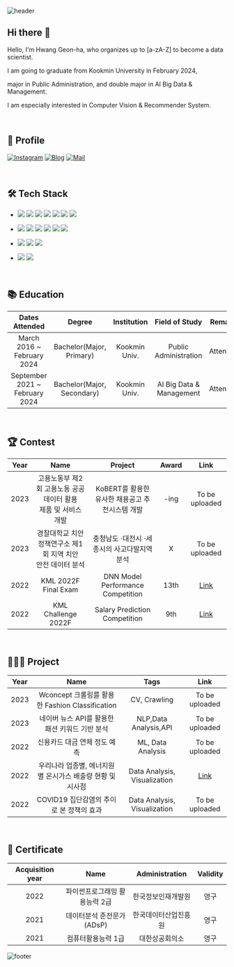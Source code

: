 ![header](https://capsule-render.vercel.app/api?type=waving&color=gradient&customColorList=2&height=250&section=header&text=WELCOME&fontSize=90&desc=%20This%20is%20GeonHa's%20Github!&animation=fadeIn&descSize=20&FontSize=40&descAlign=70&descAlignY=60&fontAlignY=40)



## Hi there 👋

Hello, I'm Hwang Geon-ha, who organizes up to [a-zA-Z] to become a data scientist.

I am going to graduate from Kookmin University in February 2024,

major in Public Administration, and double major in AI Big Data & Management.

I am especially interested in Computer Vision & Recommender System.

<br>

## 📌 Profile
[![Instagram](https://img.shields.io/badge/Instagram-dd2a7b?style=flat-square&logo=Instagram&logoColor=white)](https://instagram.com/9e0na?igshid=MmIzYWVlNDQ5Yg==) 
[![Blog](https://img.shields.io/badge/Velog-339933?style=flat-square&logo=Tistory&logoColor=white)](https://velog.io/@9e0na)
[![Mail](https://img.shields.io/badge/gunha8147@kookmin.ac.kr-02303A?style=flat-square&logo=Gmail&logoColor=white)](gunha8147@kookmin.ac.kr)

<br>


## 🛠 Tech Stack
- <img src="https://img.shields.io/badge/Python-3776AB?style=flat&logo=Python&logoColor=white"/> <img src="https://img.shields.io/badge/Pytorch-EE4C2C?style=flat&logo=Pytorch&logoColor=white"/> <img src="https://img.shields.io/badge/SQL-4479A1?style=flat&logo=MySQL&logoColor=white"/> <img src="https://img.shields.io/badge/Git-F05032?style=flat&logo=Git&logoColor=white"/> <img src="https://img.shields.io/badge/Tableau-E97627?style=flat&logo=Tableau&logoColor=white"/> <img src="https://img.shields.io/badge/R-276DC3?style=flat-square&logo=R&logoColor=white"/> <img src="https://img.shields.io/badge/QGIS-589632?style=flat-square&logo=Qgis&logoColor=white"/>

- <img src="https://img.shields.io/badge/Jupyter-F37626?style=flat-square&logo=Jupyter&logoColor=white"/>  <img src="https://img.shields.io/badge/Anaconda-44A833?style=flat-square&logo=Anaconda&logoColor=white"/> <img src="https://img.shields.io/badge/PyCharm-000000?style=flat-square&logo=PyCharm&logoColor=white"/> <img src="https://img.shields.io/badge/VSCode-007ACC?style=flat-square&logo=Visual Studio Code&logoColor=white"/>  <img src="https://img.shields.io/badge/Google Colab-F9AB00?style=flat-square&logo=Google Colab&logoColor=white"/> <img src="https://img.shields.io/badge/Streamlit-FF4B4B?style=flat-square&logo=Streamlit&logoColor=white"/> 


- <img src="https://img.shields.io/badge/Github-181717?style=flat&logo=Github&logoColor=white"/>  <img src="https://img.shields.io/badge/Slack-4A154B?style=flat&logo=Slack&logoColor=white"/> <img src="https://img.shields.io/badge/Notion-000000?style=flat&logo=Notion&logoColor=white"/>

- <img src="https://img.shields.io/badge/Mac-DD0031?style=flat&logo=Macos&logoColor=white"/> <img src="https://img.shields.io/badge/Window-0078D6?style=flat&logo=Windows&logoColor=white"/> 

<br>


## 📚 Education
|Dates Attended|Degree|Institution|Field of Study|Remarks|
|:---:|:---:|:---:|:---:|:---:|
|March 2016 ~ February 2024|Bachelor(Major, Primary)|Kookmin Univ.| Public Administration|Attending|
|September 2021 ~ <br>February 2024|Bachelor(Major, Secondary)|Kookmin Univ.|AI Big Data & Management|Attending|


<br>


## 🏆 Contest
|Year|Name|Project|Award|Link|
|:---:|:---:|:---:|:---:|:---:|
|2023|고용노동부 제2회 고용노동 공공데이터 활용 <br> 제품 및 서비스 개발|KoBERT를 활용한 유사한 채용공고 추천시스템 개발|-ing|To be uploaded|
|2023|경찰대학교 치안정책연구소 제1회 지역 치안 <br> 안전 데이터 분석|충청남도 ⋅대전시 ⋅세종시의 사고다발지역 분석|X|To be uploaded|
|2022|KML 2022F Final Exam | DNN Model Performance Competition|13th|<a href="https://www.kaggle.com/competitions/kml2022f-exam" target="_blank">Link</a>|
|2022|KML Challenge 2022F |Salary Prediction Competition|9th|<a href="https://www.kaggle.com/competitions/kml2022f" target="_blank">Link</a>|

<br>

## 👨🏻‍💻 Project
|Year|Name|Tags|Link|
|:---:|:---:|:---:|:---:|
|2023|Wconcept 크롤링를 활용한 Fashion Classification|CV, Crawling|To be uploaded|
|2023|네이버 뉴스 API를 활용한 패션 키워드 기반 분석|NLP,Data Analysis,API|To be uploaded|
|2022|신용카드 대금 연체 정도 예측|ML, Data Analysis|To be uploaded|
|2022|우리나라 업종별, 에너지원별 온시가스 배출량 현황 및 시사점|Data Analysis, Visualization|<a href="https://github.com/ge0nha0/Projects/tree/main/%5B%EA%B5%90%EB%82%B4%5D%20%EC%97%85%EC%A2%85%EB%B3%84%2C%EC%97%90%EB%84%88%EC%A7%80%EC%9B%90%EB%B3%84%20%EC%98%A8%EC%8B%A4%EA%B0%80%EC%8A%A4%20%EB%B0%B0%EC%B6%9C%EB%9F%89%20%EB%8D%B0%EC%9D%B4%ED%84%B0%EB%B6%84%EC%84%9D%202022.06">Link</a>|
|2022|COVID19 집단감염의 추이로 본 정책의 효과|Data Analysis, Visualization|To be uploaded|

<br>

## 📝 Certificate
|Acquisition year | Name| Administration|Validity|
|:---:|:---:|:---:|:---:|
|2022|파이썬프로그래밍 활용능력 2급|한국정보인재개발원|영구|
|2021|데이터분석 준전문가(ADsP)|한국데이터산업진흥원|영구|
|2021|컴퓨터활용능력 1급|대한상공회의소|영구|

![footer](https://capsule-render.vercel.app/api?type=waving&color=gradient&customColorList=2&height=150&section=footer)
